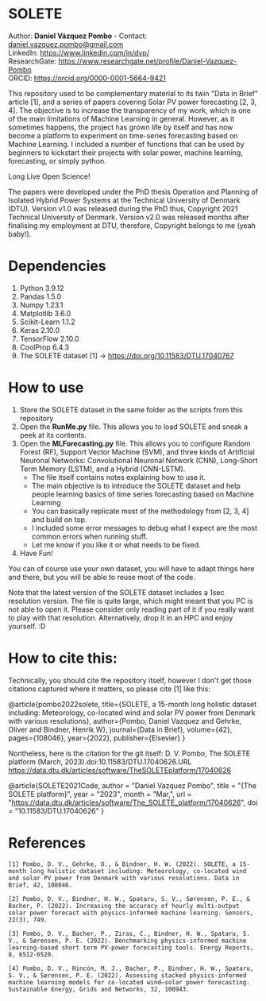 # SOLETE
Author: **Daniel Vázquez Pombo** - Contact: daniel.vazquez.pombo@gmail.com<br/>
LinkedIn: https://www.linkedin.com/in/dvp/<br/>
ResearchGate: https://www.researchgate.net/profile/Daniel-Vazquez-Pombo   
ORCID: https://orcid.org/0000-0001-5664-9421

This repository used to be complementary material to its twin "Data in Brief" article [1], and a series of papers covering Solar PV power forecasting [2, 3, 4]. The objective is to increase the transparency of my work, which is one of the main limitations of Machine Learning in general.
However, as it sometimes happens, the project has grown life by itself and has now become a platform to experiment on time-series forecasting based on Machine Learning.
I included a number of functions that can be used by beginners to kickstart their projects with solar power, machine learning, forecasting, or simply python.

Long Live Open Science!

The papers were developed under the PhD thesis Operation and Planning of Isolated Hybrid Power Systems at the Technical University of Denmark (DTU).
Version v1.0 was released during the PhD thus, Copyright 2021 Technical University of Denmark.
Version v2.0 was released months after finalising my employment at DTU, therefore, Copyright belongs to me (yeah baby!).

# Dependencies
1. Python 3.9.12 
2. Pandas 1.5.0 
3. Numpy 1.23.1
4. Matplotlib 3.6.0
5. Scikit-Learn 1.1.2 
6. Keras 2.10.0
7. TensorFlow 2.10.0
8. CoolProp 6.4.3   
9. The SOLETE dataset [1] -> https://doi.org/10.11583/DTU.17040767 

# How to use
1. Store the SOLETE dataset in the same folder as the scripts from this repository 
2. Open the **RunMe.py** file. This allows you to load SOLETE and sneak a peek at its contents.
3. Open the  **MLForecasting.py** file. This allows you to configure Random Forest (RF), Support Vector Machine (SVM), and three kinds of Artificial Neuronal Networks: Convolutional Neuronal Network (CNN), Long-Short Term Memory (LSTM), and a Hybrid (CNN-LSTM).
   - The file itself contains notes explaining how to use it.
   - The main objective is to introduce the SOLETE dataset and help people learning basics of time series forecasting based on Machine Learning
   - You can basically replicate most of the methodology from [2, 3, 4] and build on top.
   - I included some error messages to debug what I expect are the most common errors when running stuff.
   - Let me know if you like it or what needs to be fixed.
4. Have Fun!

You can of course use your own dataset, you will have to adapt things here and there, but you will be able to reuse most of the code.

Note that the latest version of the SOLETE dataset includes a 1sec resolution version. The file is quite large, which might meant that you PC is not able to open it. Please consider only reading part of it if you really want to play with that resolution. Alternatively, drop it in an HPC and enjoy yourself. :D 

# How to cite this:
Technically, you should cite the repository itself, however I don't get those citations captured where it matters, so please cite [1] like this:

@article{pombo2022solete,
  title={SOLETE, a 15-month long holistic dataset including: Meteorology, co-located wind and solar PV power from Denmark with various resolutions},
  author={Pombo, Daniel Vazquez and Gehrke, Oliver and Bindner, Henrik W},
  journal={Data in Brief},
  volume={42},
  pages={108046},
  year={2022},
  publisher={Elsevier}
}


Nontheless, here is the citation for the git itself:
D. V. Pombo, The SOLETE platform (March, 2023).doi:10.11583/DTU.17040626.URL https://data.dtu.dk/articles/software/TheSOLETEplatform/17040626

@article{SOLETE2021Code,
author = "Daniel Vazquez Pombo",
title = "{The SOLETE platform}",
year = "2023",
month = "Mar,",
url = "https://data.dtu.dk/articles/software/The_SOLETE_platform/17040626",
doi = "10.11583/DTU.17040626"
} 




# References
    [1] Pombo, D. V., Gehrke, O., & Bindner, H. W. (2022). SOLETE, a 15-month long holistic dataset including: Meteorology, co-located wind and solar PV power from Denmark with various resolutions. Data in Brief, 42, 108046.
        
    [2] Pombo, D. V., Bindner, H. W., Spataru, S. V., Sørensen, P. E., & Bacher, P. (2022). Increasing the accuracy of hourly multi-output solar power forecast with physics-informed machine learning. Sensors, 22(3), 749.
    
    [3] Pombo, D. V., Bacher, P., Ziras, C., Bindner, H. W., Spataru, S. V., & Sørensen, P. E. (2022). Benchmarking physics-informed machine learning-based short term PV-power forecasting tools. Energy Reports, 8, 6512-6520.
    
    [4] Pombo, D. V., Rincón, M. J., Bacher, P., Bindner, H. W., Spataru, S. V., & Sørensen, P. E. (2022). Assessing stacked physics-informed machine learning models for co-located wind–solar power forecasting. Sustainable Energy, Grids and Networks, 32, 100943.


